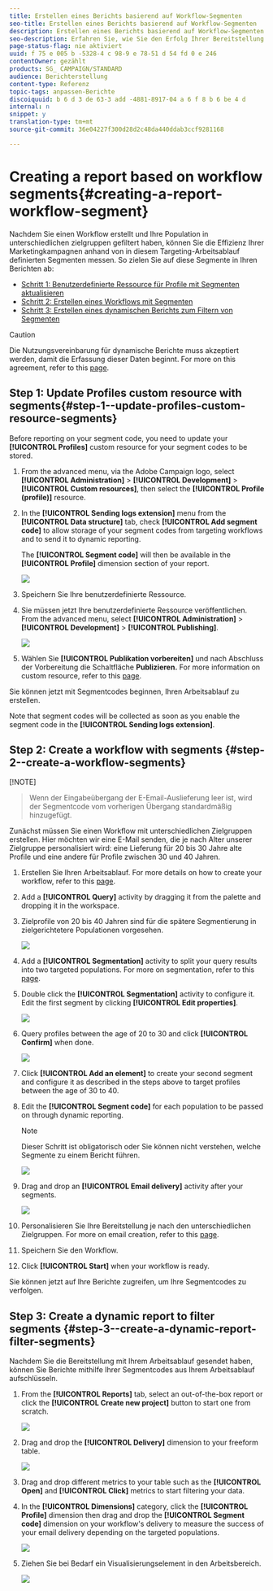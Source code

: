 ```yaml
---
title: Erstellen eines Berichts basierend auf Workflow-Segmenten
seo-title: Erstellen eines Berichts basierend auf Workflow-Segmenten
description: Erstellen eines Berichts basierend auf Workflow-Segmenten
seo-description: Erfahren Sie, wie Sie den Erfolg Ihrer Bereitstellung je nach Segmente Ihrer Arbeitsabläufe in Ihren Berichten überprüfen.
page-status-flag: nie aktiviert
uuid: f 75 e 005 b -5328-4 c 98-9 e 78-51 d 54 fd 0 e 246
contentOwner: gezählt
products: SG_ CAMPAIGN/STANDARD
audience: Berichterstellung
content-type: Referenz
topic-tags: anpassen-Berichte
discoiquuid: b 6 d 3 de 63-3 add -4881-8917-04 a 6 f 8 b 6 be 4 d
internal: n
snippet: y
translation-type: tm+mt
source-git-commit: 36e04227f300d28d2c48da440ddab3ccf9281168

---
```



# Creating a report based on workflow segments{#creating-a-report-workflow-segment}

Nachdem Sie einen Workflow erstellt und Ihre Population in unterschiedlichen zielgruppen gefiltert haben, können Sie die Effizienz Ihrer Marketingkampagnen anhand von in diesem Targeting-Arbeitsablauf definierten Segmenten messen.
So zielen Sie auf diese Segmente in Ihren Berichten ab:

* [Schritt 1: Benutzerdefinierte Ressource für Profile mit Segmenten aktualisieren](#step-1--update-profiles-custom-resource-segments)
* [Schritt 2: Erstellen eines Workflows mit Segmenten](#step-2--create-a-workflow-segments)
* [Schritt 3: Erstellen eines dynamischen Berichts zum Filtern von Segmenten](#step-3--create-a-dynamic-report-filter-segments)

>[!CAUTION]
>Die Nutzungsvereinbarung für dynamische Berichte muss akzeptiert werden, damit die Erfassung dieser Daten beginnt.
>For more on this agreement, refer to this [page](../../reporting/using/about-dynamic-reports.md#dynamic-reporting-usage-agreement).

## Step 1: Update Profiles custom resource with segments{#step-1--update-profiles-custom-resource-segments}

Before reporting on your segment code, you need to update your **[!UICONTROL Profiles]** custom resource for your segment codes to be stored.

1. From the advanced menu, via the Adobe Campaign logo, select **[!UICONTROL Administration]** &gt; **[!UICONTROL Development]** &gt; **[!UICONTROL Custom resources]**, then select the **[!UICONTROL Profile (profile)]** resource.
1. In the **[!UICONTROL Sending logs extension]** menu from the **[!UICONTROL Data structure]** tab, check **[!UICONTROL Add segment code]** to allow storage of your segment codes from targeting workflows and to send it to dynamic reporting.

   The **[!UICONTROL Segment code]** will then be available in the **[!UICONTROL Profile]** dimension section of your report.

   ![](assets/report_segment_4.png)

1. Speichern Sie Ihre benutzerdefinierte Ressource.

1. Sie müssen jetzt Ihre benutzerdefinierte Ressource veröffentlichen.
From the advanced menu, select **[!UICONTROL Administration]** &gt; **[!UICONTROL Development]** &gt; **[!UICONTROL Publishing]**.

   ![](assets/custom_profile_7.png)

1. Wählen Sie **[!UICONTROL Publikation vorbereiten]** und nach Abschluss der Vorbereitung die Schaltfläche **Publizieren.** For more information on custom resource, refer to this [page](../../developing/using/updating-the-database-structure.md).

Sie können jetzt mit Segmentcodes beginnen, Ihren Arbeitsablauf zu erstellen.

Note that segment codes will be collected as soon as you enable the segment code in the **[!UICONTROL Sending logs extension]**.

## Step 2: Create a workflow with segments {#step-2--create-a-workflow-segments}

[!NOTE]
>Wenn der Eingabeübergang der E-Email-Auslieferung leer ist, wird der Segmentcode vom vorherigen Übergang standardmäßig hinzugefügt.

Zunächst müssen Sie einen Workflow mit unterschiedlichen Zielgruppen erstellen. Hier möchten wir eine E-Mail senden, die je nach Alter unserer Zielgruppe personalisiert wird: eine Lieferung für 20 bis 30 Jahre alte Profile und eine andere für Profile zwischen 30 und 40 Jahren.

1. Erstellen Sie Ihren Arbeitsablauf. For more details on how to create your workflow, refer to this [page](../../automating/using/building-a-workflow.md).

1. Add a **[!UICONTROL Query]** activity by dragging it from the palette and dropping it in the workspace.

1. Zielprofile von 20 bis 40 Jahren sind für die spätere Segmentierung in zielgerichtetere Populationen vorgesehen.

   ![](assets/report_segment_1.png)

1. Add a **[!UICONTROL Segmentation]** activity to split your query results into two targeted populations. For more on segmentation, refer to this [page](../../automating/using/targeting-data.md#segmenting-data).

1. Double click the **[!UICONTROL Segmentation]** activity to configure it. Edit the first segment by clicking **[!UICONTROL Edit properties]**.

   ![](assets/report_segment_7.png)

1. Query profiles between the age of 20 to 30 and click **[!UICONTROL Confirm]** when done.

   ![](assets/report_segment_8.png)

1. Click **[!UICONTROL Add an element]** to create your second segment and configure it as described in the steps above to target profiles between the age of 30 to 40.

1. Edit the **[!UICONTROL Segment code]** for each population to be passed on through dynamic reporting.

   >[!NOTE]
   >Dieser Schritt ist obligatorisch oder Sie können nicht verstehen, welche Segmente zu einem Bericht führen.

   ![](assets/report_segment_9.png)

1. Drag and drop an **[!UICONTROL Email delivery]** activity after your segments.

   ![](assets/report_segment_3.png)

1. Personalisieren Sie Ihre Bereitstellung je nach den unterschiedlichen Zielgruppen. For more on email creation, refer to this [page](../../designing/using/about-email-content-design.md).

1. Speichern Sie den Workflow.

1. Click **[!UICONTROL Start]** when your workflow is ready.

Sie können jetzt auf Ihre Berichte zugreifen, um Ihre Segmentcodes zu verfolgen.

## Step 3: Create a dynamic report to filter segments {#step-3--create-a-dynamic-report-filter-segments}

Nachdem Sie die Bereitstellung mit Ihrem Arbeitsablauf gesendet haben, können Sie Berichte mithilfe Ihrer Segmentcodes aus Ihrem Arbeitsablauf aufschlüsseln.

1. From the **[!UICONTROL Reports]** tab, select an out-of-the-box report or click the **[!UICONTROL Create new project]** button to start one from scratch.

   ![](assets/custom_profile_18.png)
1. Drag and drop the **[!UICONTROL Delivery]** dimension to your freeform table.

   ![](assets/report_segment_5.png)

1. Drag and drop different metrics to your table such as the **[!UICONTROL Open]** and **[!UICONTROL Click]** metrics to start filtering your data.
1. In the **[!UICONTROL Dimensions]** category, click the **[!UICONTROL Profile]** dimension then drag and drop the **[!UICONTROL Segment code]** dimension on your workflow's delivery to measure the success of your email delivery depending on the targeted populations.

   ![](assets/report_segment_6.png)

1. Ziehen Sie bei Bedarf ein Visualisierungselement in den Arbeitsbereich.

   ![](assets/report_segment_10.png)
